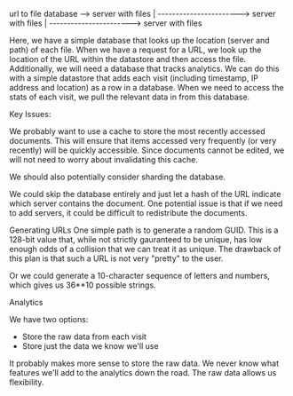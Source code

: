url to file database --> server with files
|
-----------------------> server with files
|
-----------------------> server with files

Here, we have a simple database that looks up the location (server and path)
of each file. When we have a request for a URL, we look up the location of the
URL within the datastore and then access the file.
Additionally, we will need a database that tracks analytics. We can do this
with a simple datastore that adds each visit (including timestamp, IP address
and location) as a row in a database. When we need to access the stats of each
visit, we pull the relevant data in from this database.

Key Issues:

We probably want to use a cache to store the most recently accessed documents.
This will ensure that items accessed very frequently (or very recently) will be
quickly accessible. Since documents cannot be edited, we will not need to worry
about invalidating this cache.

We should also potentially consider sharding the database.

We could skip the database entirely and just let a hash of the URL indicate
which server contains the document. One potential issue is that if we need to
add servers, it could be difficult to redistribute the documents.

Generating URLs
One simple path is to generate a random GUID. This is a 128-bit value that,
while not strictly gauranteed to be unique, has low enough odds of a collision
that we can treat it as unique. The drawback of this plan is that such a URL is
not very "pretty" to the user.

Or we could generate a 10-character sequence of letters and numbers, which
gives us 36\*\*10 possible strings.

Analytics

We have two options:

- Store the raw data from each visit
- Store just the data we know we'll use

It probably makes more sense to store the raw data. We never know what
features we'll add to the analytics down the road. The raw data allows
us flexibility.
